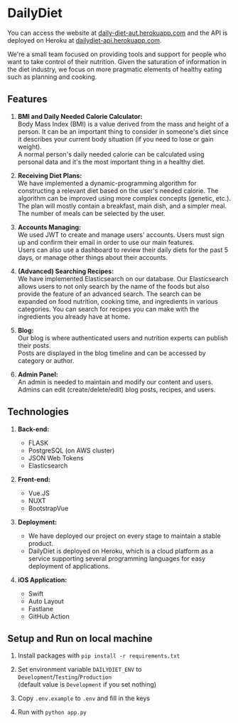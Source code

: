 # DailyDiet

You can access the website at [daily-diet-aut.herokuapp.com](https://daily-diet-aut.herokuapp.com/)
and the API is deployed on Heroku at [dailydiet-api.herokuapp.com](https://dailydiet-api.herokuapp.com/).

We're a small team focused on providing tools and support for people who want to take control of their nutrition. Given the saturation of information in the diet industry, we focus on more pragmatic elements of healthy eating such as planning and cooking.

## Features

1. **BMI and Daily Needed Calorie Calculator:**  
   Body Mass Index (BMI) is a value derived from the mass and height of a person. It can be an important thing to consider in someone's diet since it describes your current body situation (if you need to lose or gain weight).  
   A normal person's daily needed calorie can be calculated using personal data and it's the most important thing in a healthy diet.

2. **Receiving Diet Plans:**  
   We have implemented a dynamic-programming algorithm for constructing a relevant diet based on the user's needed calorie. The algorithm can be improved using more complex concepts (genetic, etc.).  
   The plan will mostly contain a breakfast, main dish, and a simpler meal. The number of meals can be selected by the user.

3. **Accounts Managing:**  
   We used JWT to create and manage users' accounts. Users must sign up and confirm their email in order to use our main features.  
   Users can also use a dashboard to review their daily diets for the past 5 days, or manage other things about their accounts.

4. **(Advanced) Searching Recipes:**  
   We have implemented Elasticsearch on our database. Our Elasticsearch allows users to not only search by the name of the foods but also provide the feature of an advanced search. The search can be expanded on food nutrition, cooking time, and ingredients in various categories. You can search for recipes you can make with the ingredients you already have at home.

5. **Blog:**  
   Our blog is where authenticated users and nutrition experts can publish their posts.  
   Posts are displayed in the blog timeline and can be accessed by category or author.

6. **Admin Panel:**  
   An admin is needed to maintain and modify our content and users.  
   Admins can edit (create/delete/edit) blog posts, recipes, and users.

## Technologies

1. **Back-end:**
   - FLASK
   - PostgreSQL (on AWS cluster)
   - JSON Web Tokens
   - Elasticsearch

2. **Front-end:**
   - Vue.JS
   - NUXT
   - BootstrapVue

3. **Deployment:**
   - We have deployed our project on every stage to maintain a stable product.
   - DailyDiet is deployed on Heroku, which is a cloud platform as a service supporting several programming languages for easy deployment of applications.

4. **iOS Application:**
   - Swift
   - Auto Layout
   - Fastlane
   - GitHub Action

## Setup and Run on local machine

1. Install packages with `pip install -r requirements.txt`

2. Set environment variable `DAILYDIET_ENV` to `Development`/`Testing`/`Production`  
   (default value is `Development` if you set nothing)

3. Copy `.env.example` to `.env` and fill in the keys

4. Run with `python app.py`
